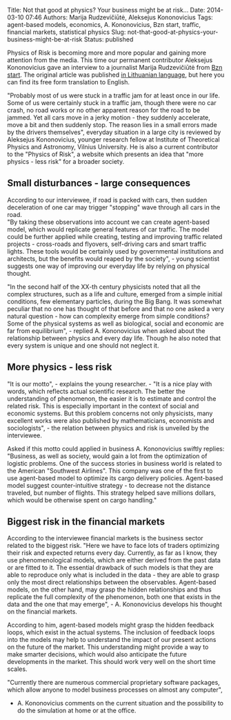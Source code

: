 Title: Not that good at physics? Your business might be at risk...
Date: 2014-03-10 07:46
Authors: Marija Rudzevičiūtė, Aleksejus Kononovicius
Tags: agent-based models, economics, A. Kononovicius, Bzn start, traffic, financial markets, statistical physics
Slug: not-that-good-at-physics-your-business-might-be-at-risk
Status: published

Physics of Risk is becoming more and more
popular and gaining more attention from the media. This time our
permanent contributor Aleksejus Kononovicius gave an interview to a
journalist Marija Rudzevičiūtė from [Bzn start](https://www.bznstart.lt).
The original article was published [in Lithuanian
language](https://www.bznstart.lt/verslas/verslo-salygos/1574/Neismanote-fizikos-Kyla-rizika-imonei "Lithuanian text on bznstart.lt"),
but here you can find its free form translation to English.

"Probably most of us were stuck in a traffic jam for at least once in
our life. Some of us were certainly stuck in a traffic jam, though there
were no car crash, no road works or no other apparent reason for the
road to be jammed. Yet all cars move in a jerky motion - they suddenly
accelerate, move a bit and then suddenly stop. The reason lies in a
small errors made by the drivers themselves", everyday situation in a
large city is reviewed by Aleksejus Kononovicius, younger research
fellow at Institute of Theoretical Physics and Astronomy, Vilnius
University. He is also a current contributor to the "Physics of Risk", a
website which presents an idea that "more physics - less risk" for a
broader society.
<!--more-->

Small disturbances - large consequences
---------------------------------------

According to our interviewee, if road is packed with cars, then sudden
deceleration of one car may trigger "stopping" wave through all cars in
the road.  
"By taking these observations into account we can create agent-based
model, which would replicate general features of car traffic. The model
could be further applied while creating, testing and improving traffic
related projects - cross-roads and flyovers, self-driving cars and smart
traffic lights. These tools would be certainly used by governmental
institutions and architects, but the benefits would reaped by the
society", - young scientist suggests one way of improving our everyday
life by relying on physical thought.

"In the second half of the XX-th century physicists noted that all the
complex structures, such as a life and culture, emerged from a simple
initial conditions, few elementary particles, during the Big Bang. It
was somewhat peculiar that no one has thought of that before and that no
one asked a very natural question - how can complexity emerge from
simple conditions? Some of the physical systems as well as biological,
social and economic are far from equilibrium", - replied A. Kononovicius
when asked about the relationship between physics and every day life.
Though he also noted that every system is unique and one should not
neglect it.

More physics - less risk
------------------------

"It is our motto", - explains the young researcher. - "It is a nice play
with words, which reflects actual scientific research. The better the
understanding of phenomenon, the easier it is to estimate and control
the related risk. This is especially important in the context of social
and economic systems. But this problem concerns not only physicists,
many excellent works were also published by mathematicians, economists
and sociologists", - the relation between physics and risk is unveiled
by the interviewee.

Asked if this motto could applied in business A. Kononovicius swiftly
replies: "Business, as well as society, would gain a lot from the
optimization of logistic problems. One of the success stories in
business world is related to the American "Southwest Airlines". This
company was one of the first to use agent-based model to optimize its
cargo delivery policies. Agent-based model suggest counter-intuitive
strategy - to decrease not the distance traveled, but number of flights.
This strategy helped save millions dollars, which would be otherwise
spent on cargo handling."

Biggest risk in the financial markets
-------------------------------------

According to the interviewee financial markets is the business sector
related to the biggest risk. "Here we have to face lots of traders
optimizing their risk and expected returns every day. Currently, as far
as I know, they use phenomenological models, which are either derived
from the past data or are fitted to it. The essential drawback of such
models is that they are able to reproduce only what is included in the
data - they are able to grasp only the most direct relationships between
the observables. Agent-based models, on the other hand, may grasp the
hidden relationships and thus replicate the full complexity of the
phenomenon, both one that exists in the data and the one that may
emerge", - A. Kononovicius develops his thought on the financial
markets.

According to him, agent-based models might grasp the hidden feedback
loops, which exist in the actual systems. The inclusion of feedback
loops into the models may help to understand the impact of our present
actions on the future of the market. This understanding might provide a
way to make smarter decisions, which would also anticipate the future
developments in the market. This should work very well on the short time
scales.

"Currently there are numerous commercial proprietary software packages,
which allow anyone to model business processes on almost any computer",
- A. Kononovicius comments on the current situation and the possibility
to do the simulation at home or at the office.
